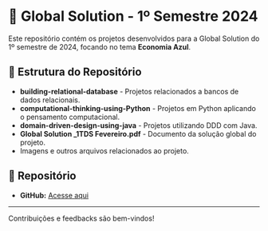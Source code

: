# 🌊 Global Solution - 1º Semestre 2024

Este repositório contém os projetos desenvolvidos para a Global Solution do 1º semestre de 2024, focando no tema **Economia Azul**.

## 📂 Estrutura do Repositório

- **building-relational-database** - Projetos relacionados a bancos de dados relacionais.
- **computational-thinking-using-Python** - Projetos em Python aplicando o pensamento computacional.
- **domain-driven-design-using-java** - Projetos utilizando DDD com Java.
- **Global Solution _1TDS Fevereiro.pdf** - Documento da solução global do projeto.
- Imagens e outros arquivos relacionados ao projeto.

## 📂 Repositório

- **GitHub:** [Acesse aqui](https://github.com/carmipa/Global-solution-1-2024)

---

Contribuições e feedbacks são bem-vindos!
